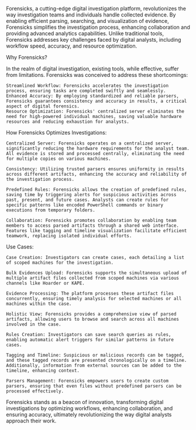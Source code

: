 Forensicks, a cutting-edge digital investigation platform, revolutionizes the way investigation teams and individuals handle collected evidence. By enabling efficient parsing, searching, and visualization of evidence, Forensicks simplifies the investigation process, enhancing collaboration and providing advanced analytics capabilities. Unlike traditional tools, Forensicks addresses key challenges faced by digital analysts, including workflow speed, accuracy, and resource optimization.

Why Forensicks?

In the realm of digital investigation, existing tools, while effective, suffer from limitations. Forensicks was conceived to address these shortcomings:

    Streamlined Workflow: Forensicks accelerates the investigation process, ensuring tasks are completed swiftly and seamlessly.
    Enhanced Accuracy: By employing standardized and reliable parsers, Forensicks guarantees consistency and accuracy in results, a critical aspect of digital forensics.
    Resource Optimization: Forensicks' centralized server eliminates the need for high-powered individual machines, saving valuable hardware resources and reducing exhaustion for analysts.

How Forensicks Optimizes Investigations:

    Centralized Server: Forensicks operates on a centralized server, significantly reducing the hardware requirements for the analyst team. All evidence is stored and processed centrally, eliminating the need for multiple copies on various machines.

    Consistency: Utilizing trusted parsers ensures uniformity in results across different artifacts, enhancing the accuracy and reliability of the investigation process.

    Predefined Rules: Forensicks allows the creation of predefined rules, saving time by triggering alerts for suspicious activities across past, present, and future cases. Analysts can create rules for specific patterns like encoded PowerShell commands or binary executions from temporary folders.

    Collaboration: Forensicks promotes collaboration by enabling team members to access parsed artifacts through a shared web interface. Features like tagging and timeline visualization facilitate efficient teamwork, replacing isolated individual efforts.

Use Cases:

    Case Creation: Investigators can create cases, each detailing a list of scoped machines for the investigation.

    Bulk Evidences Upload: Forensicks supports the simultaneous upload of multiple artifact files collected from scoped machines via various channels like Hoarder or KAPE.

    Evidence Processing: The platform processes these artifact files concurrently, ensuring timely analysis for selected machines or all machines within the case.

    Holistic View: Forensicks provides a comprehensive view of parsed artifacts, allowing users to browse and search across all machines involved in the case.

    Rules Creation: Investigators can save search queries as rules, enabling automatic alert triggers for similar patterns in future cases.

    Tagging and Timeline: Suspicious or malicious records can be tagged, and these tagged records are presented chronologically on a timeline. Additionally, information from external sources can be added to the timeline, enhancing context.

    Parsers Management: Forensicks empowers users to create custom parsers, ensuring that even files without predefined parsers can be processed effectively.

Forensicks stands as a beacon of innovation, transforming digital investigations by optimizing workflows, enhancing collaboration, and ensuring accuracy, ultimately revolutionizing the way digital analysts approach their work.
